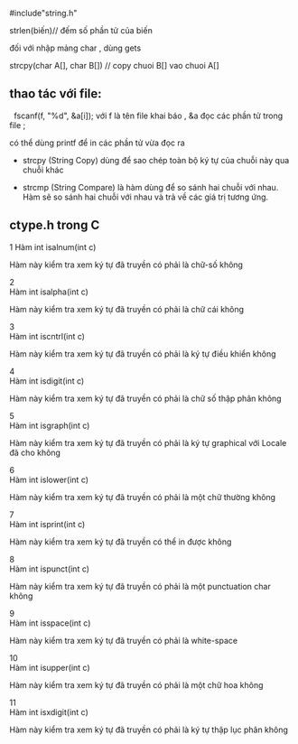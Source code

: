 #include"string.h"

strlen(biến)// đếm số phần tử của biến

đối với nhập mảng char , dùng gets

 strcpy(char A[], char B[]) // copy chuoi B[] vao chuoi A[]

## thao tác với file:

  fscanf(f, "%d", &a[i]); với f là tên file khai báo , &a đọc các phần tử trong file ;
  
  có thể dùng printf để in các phần tử vừa đọc ra
  
  - strcpy (String Copy) dùng để sao chép toàn bộ ký tự của chuỗi này qua chuỗi khác
  
  - strcmp (String Compare)  là hàm dùng để so sánh hai chuỗi với nhau. Hàm sẽ so sánh hai chuỗi với nhau và trả về các giá trị tương ứng.

## ctype.h trong C

1 Hàm int isalnum(int c)

Hàm này kiểm tra xem ký tự đã truyền có phải là chữ-số không

2	
Hàm int isalpha(int c)

Hàm này kiểm tra xem ký tự đã truyền có phải là chữ cái không

3	
Hàm int iscntrl(int c)

Hàm này kiểm tra xem ký tự đã truyền có phải là ký tự điều khiển không

4	
Hàm int isdigit(int c)

Hàm này kiểm tra xem ký tự đã truyền có phải là chữ số thập phân không

5	
Hàm int isgraph(int c)

Hàm này kiểm tra xem ký tự đã truyền có phải là ký tự graphical với Locale đã cho không

6	
Hàm int islower(int c)

Hàm này kiểm tra xem ký tự đã truyền có phải là một chữ thường không

7	
Hàm int isprint(int c)

Hàm này kiểm tra xem ký tự đã truyền có thể in được không

8	
Hàm int ispunct(int c)

Hàm này kiểm tra xem ký tự đã truyền có phải là một punctuation char không

9	
Hàm int isspace(int c)

Hàm này kiểm tra xem ký tự đã truyền có phải là white-space

10	
Hàm int isupper(int c)

Hàm này kiểm tra xem ký tự đã truyền có phải là một chữ hoa không

11	
Hàm int isxdigit(int c)

Hàm này kiểm tra xem ký tự đã truyền có phải là ký tự thập lục phân không

